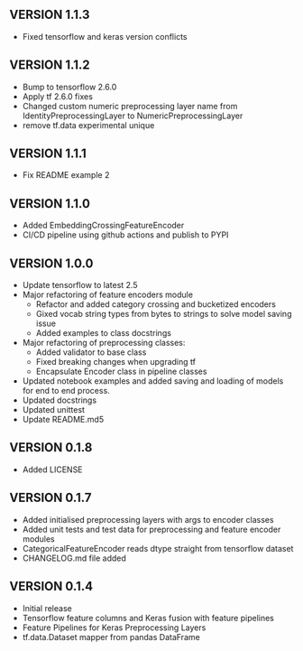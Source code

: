## VERSION 1.1.3
* Fixed tensorflow and keras version conflicts

## VERSION 1.1.2
* Bump to tensorflow 2.6.0
* Apply tf 2.6.0 fixes
* Changed custom numeric preprocessing layer name from IdentityPreprocessingLayer to NumericPreprocessingLayer
* remove tf.data experimental unique

## VERSION 1.1.1
* Fix README example 2

## VERSION 1.1.0
* Added EmbeddingCrossingFeatureEncoder
* CI/CD pipeline using github actions and publish to PYPI

## VERSION 1.0.0
* Update tensorflow to latest 2.5
* Major refactoring of feature encoders module
    - Refactor and added category crossing and bucketized encoders
    - Gixed vocab string types from bytes to strings to solve model saving issue
    - Added examples to class docstrings
* Major refactoring of preprocessing classes:
    - Added validator to base class
    - Fixed breaking changes when upgrading tf
    - Encapsulate Encoder class in pipeline classes
* Updated notebook examples and added saving and loading of models for end to end process.
* Updated docstrings
* Updated unittest
* Update README.md5

## VERSION 0.1.8
* Added LICENSE

## VERSION 0.1.7
* Added initialised preprocessing layers with args to encoder classes
* Added unit tests and test data for preprocessing and feature encoder modules
* CategoricalFeatureEncoder reads dtype straight from tensorflow dataset
* CHANGELOG.md file added

## VERSION 0.1.4
* Initial release 
* Tensorflow feature columns and Keras fusion with feature pipelines
* Feature Pipelines for Keras Preprocessing Layers
* tf.data.Dataset mapper from pandas DataFrame
